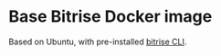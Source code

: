 # Base Bitrise Docker image

Based on Ubuntu, with pre-installed [bitrise CLI](https://github.com/bitrise-io/bitrise).
